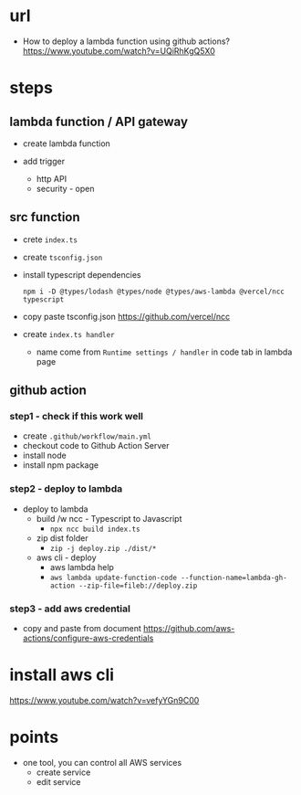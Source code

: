 # url

- How to deploy a lambda function using github actions?
  https://www.youtube.com/watch?v=UQiRhKgQ5X0

# steps

## lambda function / API gateway

- create lambda function

- add trigger

  - http API
  - security - open

## src function

- crete `index.ts`

- create `tsconfig.json`

- install typescript dependencies

  ```
  npm i -D @types/lodash @types/node @types/aws-lambda @vercel/ncc typescript
  ```

- copy paste tsconfig.json
  https://github.com/vercel/ncc

- create `index.ts handler`

  - name come from `Runtime settings / handler` in code tab in lambda page

## github action

### step1 - check if this work well

- create `.github/workflow/main.yml`
- checkout code to Github Action Server
- install node
- install npm package

### step2 - deploy to lambda

- deploy to lambda
  - build /w ncc - Typescript to Javascript
    - `npx ncc build index.ts`
  - zip dist folder
    - `zip -j deploy.zip ./dist/*`
  - aws cli - deploy
    - aws lambda help
    - `aws lambda update-function-code --function-name=lambda-gh-action --zip-file=fileb://deploy.zip`

### step3 - add aws credential

- copy and paste from document
  https://github.com/aws-actions/configure-aws-credentials

# install aws cli

https://www.youtube.com/watch?v=vefyYGn9C00

# points

- one tool, you can control all AWS services
  - create service
  - edit service
